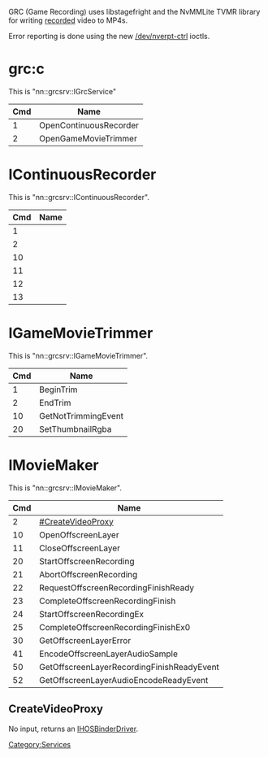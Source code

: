 GRC (Game Recording) uses libstagefright and the NvMMLite TVMR library
for writing [recorded](4.0.0.md "wikilink") video to MP4s.

Error reporting is done using the new
[/dev/nverpt-ctrl](NV%20services#%20dev%20nverpt-ctrl.md##/dev/nverpt-ctrl "wikilink")
ioctls.

# grc:c

This is "nn::grcsrv::IGrcService"

| Cmd | Name                   |
| --- | ---------------------- |
| 1   | OpenContinuousRecorder |
| 2   | OpenGameMovieTrimmer   |

# IContinuousRecorder

This is "nn::grcsrv::IContinuousRecorder".

| Cmd | Name |
| --- | ---- |
| 1   |      |
| 2   |      |
| 10  |      |
| 11  |      |
| 12  |      |
| 13  |      |

# IGameMovieTrimmer

This is "nn::grcsrv::IGameMovieTrimmer".

| Cmd | Name                |
| --- | ------------------- |
| 1   | BeginTrim           |
| 2   | EndTrim             |
| 10  | GetNotTrimmingEvent |
| 20  | SetThumbnailRgba    |

# IMovieMaker

This is "nn::grcsrv::IMovieMaker".

| Cmd | Name                                               |
| --- | -------------------------------------------------- |
| 2   | [\#CreateVideoProxy](#CreateVideoProxy "wikilink") |
| 10  | OpenOffscreenLayer                                 |
| 11  | CloseOffscreenLayer                                |
| 20  | StartOffscreenRecording                            |
| 21  | AbortOffscreenRecording                            |
| 22  | RequestOffscreenRecordingFinishReady               |
| 23  | CompleteOffscreenRecordingFinish                   |
| 24  | StartOffscreenRecordingEx                          |
| 25  | CompleteOffscreenRecordingFinishEx0                |
| 30  | GetOffscreenLayerError                             |
| 41  | EncodeOffscreenLayerAudioSample                    |
| 50  | GetOffscreenLayerRecordingFinishReadyEvent         |
| 52  | GetOffscreenLayerAudioEncodeReadyEvent             |

## CreateVideoProxy

No input, returns an
[IHOSBinderDriver](Nvnflinger%20services#dispdrv.md##dispdrv "wikilink").

[Category:Services](Category:Services "wikilink")
